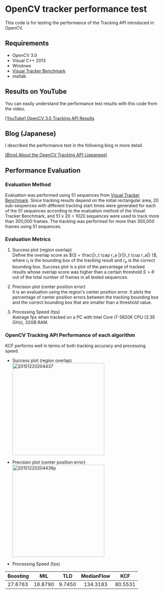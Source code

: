 # OpenCV tracker performance test

This code is for testing the performance of the Tracking API introduced in OpenCV.

## Requirements
- OpenCV 3.0
- Visual C++ 2013
- Windows
- [Visual Tracker Benchmark](http://cvlab.hanyang.ac.kr/tracker_benchmark/benchmark_v10.html )
- matlab

## Results on YouTube

You can easily understand the performance test results with this code from the video.

[[YouTube] OpenCV 3.0 Tracking API Results](https://youtu.be/pj-QuE6pdEQ )

## Blog (Japanese)

I described the performance test in the following blog in more detail. 

[[Blog] About the OpenCV Tracking API (Japanese)](https://irohalog.hatenablog.com/entry/opencv_tracking_api )

## Performance Evaluation
### Evaluation Method
Evaluation was performed using 51 sequences from [Visual Tracker Benchmark](http://cvlab.hanyang.ac.kr/tracker_benchmark/benchmark_v10.html ). Since tracking results depend on the initial rectangular area, 20 sub-sequences with different tracking start times were generated for each of the 51 sequences according to the evaluation method of the Visual Tracker Benchmark, and 51 x 20 = 1020 sequences were used to track more than 300,000 frames. The tracking was performed for more than 300,000 frames using 51 sequences.

### Evaluation Metrics

1. Success plot (region overlap)  
Define the overlap score as ${S = \frac{|r_t \cap r_a |}{|r_t \cup r_a|} }$, where ${r_t}$ is the bounding box of the tracking result and ${r_a}$ is the correct bounding box. Success plot is a plot of the percentage of tracked results whose overlap score was higher than a certain threshold $S > \theta$ out of the total number of frames in all tested sequences.

2. Precision plot (center position error)  
It is an evaluation using the region's center position error. It plots the percentage of center position errors between the tracking bounding box and the correct bounding box that are smaller than a threshold value.

3. Processing Speed (fps)  
Average fps when tracked on a PC with Intel Core i7-5820K CPU (3.30 GHz), 32GB RAM.

### OpenCV Tracking API Performance of each algorithm
KCF performs well in terms of both tracking accuracy and processing speed.

* Success plot (region overlap)  
<a href="http://f.hatena.ne.jp/Ytra/20151220204437"><img src="http://img.f.hatena.ne.jp/images/fotolife/Y/Ytra/20151220/20151220204437.png" alt="20151220204437" width="300"></a>

* Precision plot (center position error)  
<a href="https://cdn-ak.f.st-hatena.com/images/fotolife/Y/Ytra/20151220/20151220204436.png"><img src="https://cdn-ak.f.st-hatena.com/images/fotolife/Y/Ytra/20151220/20151220204436.png" alt="20151220204436p" width="300"></a>

* Processing Speed (fps)   

| Boosting | MIL | TLD | MedianFlow | KCF 
|:-----------|:------------:|:------------:|:------------:|:------------:|
|27.6763 | 16.8790 | 9.7450 | 134.3183 | 80.5531

